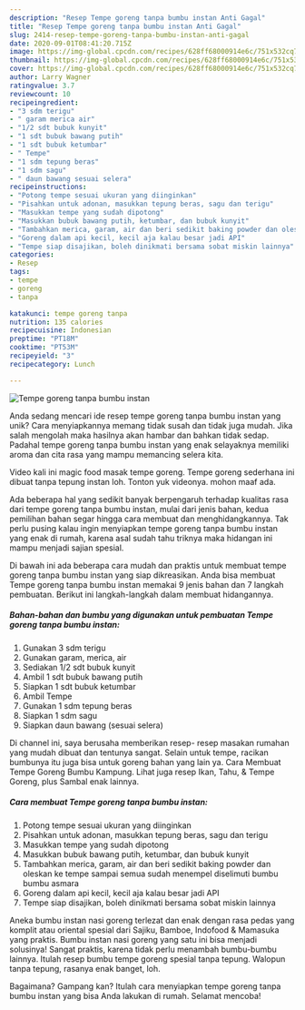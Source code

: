 ```yaml
---
description: "Resep Tempe goreng tanpa bumbu instan Anti Gagal"
title: "Resep Tempe goreng tanpa bumbu instan Anti Gagal"
slug: 2414-resep-tempe-goreng-tanpa-bumbu-instan-anti-gagal
date: 2020-09-01T08:41:20.715Z
image: https://img-global.cpcdn.com/recipes/628ff68000914e6c/751x532cq70/tempe-goreng-tanpa-bumbu-instan-foto-resep-utama.jpg
thumbnail: https://img-global.cpcdn.com/recipes/628ff68000914e6c/751x532cq70/tempe-goreng-tanpa-bumbu-instan-foto-resep-utama.jpg
cover: https://img-global.cpcdn.com/recipes/628ff68000914e6c/751x532cq70/tempe-goreng-tanpa-bumbu-instan-foto-resep-utama.jpg
author: Larry Wagner
ratingvalue: 3.7
reviewcount: 10
recipeingredient:
- "3 sdm terigu"
- " garam merica air"
- "1/2 sdt bubuk kunyit"
- "1 sdt bubuk bawang putih"
- "1 sdt bubuk ketumbar"
- " Tempe"
- "1 sdm tepung beras"
- "1 sdm sagu"
- " daun bawang sesuai selera"
recipeinstructions:
- "Potong tempe sesuai ukuran yang diinginkan"
- "Pisahkan untuk adonan, masukkan tepung beras, sagu dan terigu"
- "Masukkan tempe yang sudah dipotong"
- "Masukkan bubuk bawang putih, ketumbar, dan bubuk kunyit"
- "Tambahkan merica, garam, air dan beri sedikit baking powder dan oleskan ke tempe sampai semua sudah menempel diselimuti bumbu bumbu asmara"
- "Goreng dalam api kecil, kecil aja kalau besar jadi API"
- "Tempe siap disajikan, boleh dinikmati bersama sobat miskin lainnya"
categories:
- Resep
tags:
- tempe
- goreng
- tanpa

katakunci: tempe goreng tanpa 
nutrition: 135 calories
recipecuisine: Indonesian
preptime: "PT18M"
cooktime: "PT53M"
recipeyield: "3"
recipecategory: Lunch

---
```



![Tempe goreng tanpa bumbu instan](https://img-global.cpcdn.com/recipes/628ff68000914e6c/751x532cq70/tempe-goreng-tanpa-bumbu-instan-foto-resep-utama.jpg)

Anda sedang mencari ide resep tempe goreng tanpa bumbu instan yang unik? Cara menyiapkannya memang tidak susah dan tidak juga mudah. Jika salah mengolah maka hasilnya akan hambar dan bahkan tidak sedap. Padahal tempe goreng tanpa bumbu instan yang enak selayaknya memiliki aroma dan cita rasa yang mampu memancing selera kita.

Video kali ini magic food masak tempe goreng. Tempe goreng sederhana ini dibuat tanpa tepung instan loh. Tonton yuk videonya. mohon maaf ada.

Ada beberapa hal yang sedikit banyak berpengaruh terhadap kualitas rasa dari tempe goreng tanpa bumbu instan, mulai dari jenis bahan, kedua pemilihan bahan segar hingga cara membuat dan menghidangkannya. Tak perlu pusing kalau ingin menyiapkan tempe goreng tanpa bumbu instan yang enak di rumah, karena asal sudah tahu triknya maka hidangan ini mampu menjadi sajian spesial.


Di bawah ini ada beberapa cara mudah dan praktis untuk membuat tempe goreng tanpa bumbu instan yang siap dikreasikan. Anda bisa membuat Tempe goreng tanpa bumbu instan memakai 9 jenis bahan dan 7 langkah pembuatan. Berikut ini langkah-langkah dalam membuat hidangannya.

<!--inarticleads1-->

##### Bahan-bahan dan bumbu yang digunakan untuk pembuatan Tempe goreng tanpa bumbu instan:

1. Gunakan 3 sdm terigu
1. Gunakan  garam, merica, air
1. Sediakan 1/2 sdt bubuk kunyit
1. Ambil 1 sdt bubuk bawang putih
1. Siapkan 1 sdt bubuk ketumbar
1. Ambil  Tempe
1. Gunakan 1 sdm tepung beras
1. Siapkan 1 sdm sagu
1. Siapkan  daun bawang (sesuai selera)


Di channel ini, saya berusaha memberikan resep- resep masakan rumahan yang mudah dibuat dan tentunya sangat. Selain untuk tempe, racikan bumbunya itu juga bisa untuk goreng bahan yang lain ya. Cara Membuat Tempe Goreng Bumbu Kampung. Lihat juga resep Ikan, Tahu, &amp; Tempe Goreng, plus Sambal enak lainnya. 

<!--inarticleads2-->

##### Cara membuat Tempe goreng tanpa bumbu instan:

1. Potong tempe sesuai ukuran yang diinginkan
1. Pisahkan untuk adonan, masukkan tepung beras, sagu dan terigu
1. Masukkan tempe yang sudah dipotong
1. Masukkan bubuk bawang putih, ketumbar, dan bubuk kunyit
1. Tambahkan merica, garam, air dan beri sedikit baking powder dan oleskan ke tempe sampai semua sudah menempel diselimuti bumbu bumbu asmara
1. Goreng dalam api kecil, kecil aja kalau besar jadi API
1. Tempe siap disajikan, boleh dinikmati bersama sobat miskin lainnya


Aneka bumbu instan nasi goreng terlezat dan enak dengan rasa pedas yang komplit atau oriental spesial dari Sajiku, Bamboe, Indofood &amp; Mamasuka yang praktis. Bumbu instan nasi goreng yang satu ini bisa menjadi solusinya! Sangat praktis, karena tidak perlu menambah bumbu-bumbu lainnya. Itulah resep bumbu tempe goreng spesial tanpa tepung. Walopun tanpa tepung, rasanya enak banget, loh. 

Bagaimana? Gampang kan? Itulah cara menyiapkan tempe goreng tanpa bumbu instan yang bisa Anda lakukan di rumah. Selamat mencoba!
